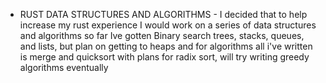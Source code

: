 - RUST DATA STRUCTURES AND ALGORITHMS -
I decided that to help increase my rust experience I would work on a series of data structures and algorithms
so far Ive gotten Binary search trees, stacks, queues, and lists, but plan on getting to heaps
and for algorithms all i've written is merge and quicksort with plans for radix sort, will try writing greedy algorithms eventually
